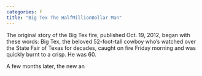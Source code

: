 ```yaml
---
categories: f
title: "Big Tex The HalfMillionDollar Man"
---
```


The original story of the Big Tex fire, published Oct. 19, 2012, began with these words:&nbsp;Big Tex, the beloved 52-foot-tall cowboy who’s watched over the State Fair of Texas for decades, caught on fire Friday morning and was quickly burnt to a crisp. He was 60.



A few months later, the new an